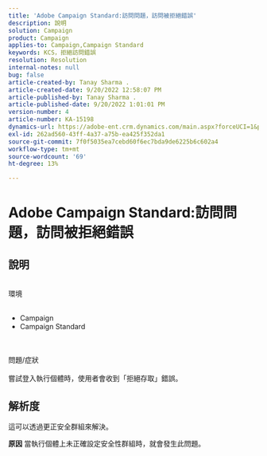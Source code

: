 ```yaml
---
title: 'Adobe Campaign Standard:訪問問題，訪問被拒絕錯誤'
description: 說明
solution: Campaign
product: Campaign
applies-to: Campaign,Campaign Standard
keywords: KCS，拒絕訪問錯誤
resolution: Resolution
internal-notes: null
bug: false
article-created-by: Tanay Sharma .
article-created-date: 9/20/2022 12:58:07 PM
article-published-by: Tanay Sharma .
article-published-date: 9/20/2022 1:01:01 PM
version-number: 4
article-number: KA-15198
dynamics-url: https://adobe-ent.crm.dynamics.com/main.aspx?forceUCI=1&pagetype=entityrecord&etn=knowledgearticle&id=f4b308dc-e338-ed11-9db1-002248086735
exl-id: 262ad560-43ff-4a37-a75b-ea425f352da1
source-git-commit: 7f0f5035ea7cebd60f6ec7bda9de6225b6c602a4
workflow-type: tm+mt
source-wordcount: '69'
ht-degree: 13%

---
```


# Adobe Campaign Standard:訪問問題，訪問被拒絕錯誤

## 說明

<br>環境<br><br>
- Campaign
- Campaign Standard



<br><br>問題/症狀<br><br>
嘗試登入執行個體時，使用者會收到「拒絕存取」錯誤。


## 解析度




這可以透過更正安全群組來解決。


<b>原因</b>
當執行個體上未正確設定安全性群組時，就會發生此問題。
